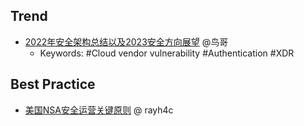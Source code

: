 
## Trend
- [2022年安全架构总结以及2023安全方向展望](https://mp.weixin.qq.com/s/D0mETMfF4wu_a3dSXoxIiQ) @鸟哥
  - Keywords: #Cloud vendor vulnerability  #Authentication  #XDR 


## Best Practice
- [美国NSA安全运营关键原则](https://mp.weixin.qq.com/s/uTjXfgYTP5ZHZpwPuFXNwA) @ rayh4c
